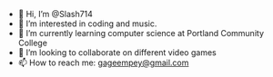 - 👋 Hi, I’m @Slash714
- 👀 I’m interested in coding and music.
- 🌱 I’m currently learning computer science at Portland Community College
- 💞️ I’m looking to collaborate on different video games
- 📫 How to reach me: gageempey@gmail.com

<!---
Slash714/Slash714 is a ✨ special ✨ repository because its `README.md` (this file) appears on your GitHub profile.
You can click the Preview link to take a look at your changes.
--->
